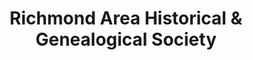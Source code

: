 ---
layout: repo
title: "Richmond Area Historical & Genealogical Society"
id: 4317
permalink: repos/4317/
---